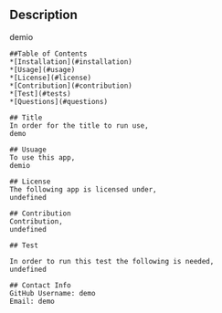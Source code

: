 
    
  ## Description
  demio

    ##Table of Contents
    *[Installation](#installation)
    *[Usage](#usage)
    *[License](#license)
    *[Contribution](#contribution)
    *[Test](#tests)
    *[Questions](#questions)
    
    ## Title
    In order for the title to run use,
    demo

    ## Usuage
    To use this app,
    demio

    ## License
    The following app is licensed under,
    undefined

    ## Contribution 
    Contribution,
    undefined

    ## Test

    In order to run this test the following is needed,
    undefined

    ## Contact Info 
    GitHub Username: demo
    Email: demo

 